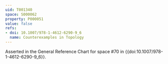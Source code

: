 ```yaml
---
uid: T001340
space: S000062
property: P000051
value: false
refs:
- doi: 10.1007/978-1-4612-6290-9_6
  name: Counterexamples in Topology
---
```


Asserted in the General Reference Chart for space #70 in
{{doi:10.1007/978-1-4612-6290-9_6}}.
